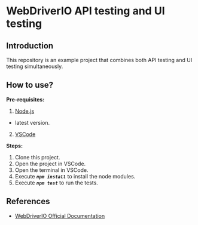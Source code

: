 # WebDriverIO API testing and UI testing 

## Introduction
This repository is an example project that combines both API testing and UI testing simultaneously.

## How to use?

**Pre-requisites:**
1. [Node.js](http://nodejs.org/)
* latest version.
2. [VSCode](https://code.visualstudio.com/download)


**Steps:**
1. Clone this project.
2. Open the project in VSCode.
3. Open the terminal in VSCode.
4. Execute ***`npm install`*** to install the node modules.
5. Execute ***`npm test`*** to run the tests.

## References
* [WebDriverIO Official Documentation](https://webdriver.io/docs/gettingstarted.html)
